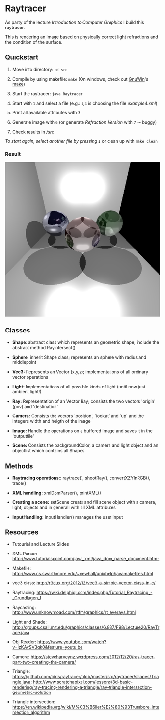 # Raytracer

As party of the lecture _Introduction to Computer Graphics_ I build this raytracer.

This is rendering an image based on physically correct light refractions and the condition of the surface.

## Quickstart

1. Move into directory:
`cd src`

2. Compile by using makefile:
`make` (On windows, check out  [GnuWin](http://gnuwin32.sourceforge.net/)'s [make](http://gnuwin32.sourceforge.net/packages/make.htm)) 

3. Start the raytracer:
`java Raytracer`

4. Start with `1` and select a file (e.g.: `1`,`4`  is choosing the file _example4.xml_)

5. Print all available attributes with `3`

6. Generate image with `6` (or generate _Refraction Version_ with `7` -- buggy)

7. Check results in _/src_

_To start again, select another file by pressing `1`_ or clean up with `make clean`

### Result
![screenshot](screenshot/result.png)

## Classes

* __Shape__: 	abstract class which represents an geometric shape; include the abstract method RayIntersect()

* __Sphere:__ inherit Shape class; represents an sphere with radius and middlepoint

* __Vec3:__	Represents an Vector (x,y,z); implementations of all ordinary vector operations

* __Light:__	Implementations of all possible kinds of light (until now just ambient light!)

* __Ray:__	Representation of an Vector Ray; consists the two vectors 'origin' (pov) and 'destination'

* __Camera:__	Consists the vectors 'position', 'lookat' and 'up' and the integers width and heigth of the image

* __Image:__ 	Handle the operations on a buffered image and saves it in the 'outputfile'

* __Scene:__	Consists the backgroundColor, a camera and light object and an objectlist which contains all Shapes


## Methods
* __Raytracing operations:__: raytrace(), shootRay(), convertXZYInRGB(), trace()

* __XML handling:__ xmlDomParser(), printXML()

* __Creating a scene:__ setScene creats and fill scene object with a camera, light, objects and in generall with all XML attributes

* __InputHandling:__ inputHandler() manages the user input



## Resources

* Tutourial and Lecture Slides

* XML Parser: http://www.tutorialspoint.com/java_xml/java_dom_parse_document.htm-

* Makefile:  http://www.cs.swarthmore.edu/~newhall/unixhelp/javamakefiles.html

* vec3 class: http://r3dux.org/2012/12/vec3-a-simple-vector-class-in-c/

* Raytracing: https://wiki.delphigl.com/index.php/Tutorial_Raytracing_-_Grundlagen_I

* Raycasting: http://www.unknownroad.com/rtfm/graphics/rt_eyerays.html

* Light and Shade:  http://groups.csail.mit.edu/graphics/classes/6.837/F98/Lecture20/RayTrace.java

* Obj Reader: https://www.youtube.com/watch?v=izKAvSV3qk0&feature=youtu.be

* Camera: https://steveharveynz.wordpress.com/2012/12/20/ray-tracer-part-two-creating-the-camera/

* Triangle: https://github.com/idris/raytracer/blob/master/src/raytracer/shapes/Triangle.java; 
http://www.scratchapixel.com/lessons/3d-basic-rendering/ray-tracing-rendering-a-triangle/ray-triangle-intersection-geometric-solution

* Triangle intersection: https://en.wikipedia.org/wiki/M%C3%B6ller%E2%80%93Trumbore_intersection_algorithm